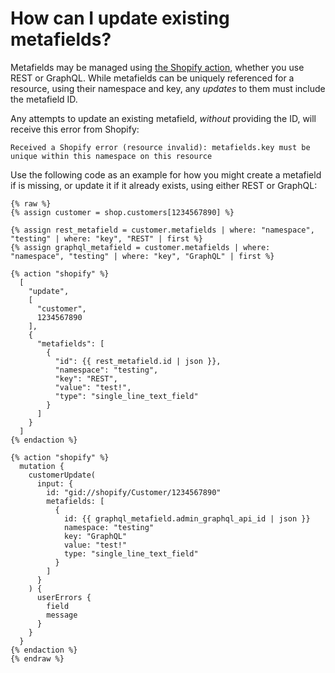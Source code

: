 # How can I update existing metafields?

Metafields may be managed using [the Shopify action](../core/actions/integrations/shopify.md), whether you use REST or GraphQL. While metafields can be uniquely referenced for a resource, using their namespace and key, any _updates_ to them must include the metafield ID.

Any attempts to update an existing metafield, _without_ providing the ID, will receive this error from Shopify:

```
Received a Shopify error (resource invalid): metafields.key must be unique within this namespace on this resource
```

Use the following code as an example for how you might create a metafield if is missing, or update it if it already exists, using either REST or GraphQL:

```liquid
{% raw %}
{% assign customer = shop.customers[1234567890] %}

{% assign rest_metafield = customer.metafields | where: "namespace", "testing" | where: "key", "REST" | first %}
{% assign graphql_metafield = customer.metafields | where: "namespace", "testing" | where: "key", "GraphQL" | first %}

{% action "shopify" %}
  [
    "update",
    [
      "customer",
      1234567890
    ],
    {
      "metafields": [
        {
          "id": {{ rest_metafield.id | json }},
          "namespace": "testing",
          "key": "REST",
          "value": "test!",
          "type": "single_line_text_field"
        }
      ]
    }
  ]
{% endaction %}

{% action "shopify" %}
  mutation {
    customerUpdate(
      input: {
        id: "gid://shopify/Customer/1234567890"
        metafields: [
          {
            id: {{ graphql_metafield.admin_graphql_api_id | json }}
            namespace: "testing"
            key: "GraphQL"
            value: "test!"
            type: "single_line_text_field"
          }
        ]
      }
    ) {
      userErrors {
        field
        message
      }
    }
  }
{% endaction %}
{% endraw %}
```
